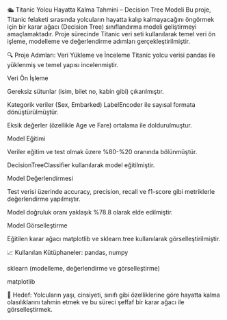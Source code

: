 🛳️ Titanic Yolcu Hayatta Kalma Tahmini – Decision Tree Modeli
Bu proje, Titanic felaketi sırasında yolcuların hayatta kalıp kalmayacağını öngörmek için bir karar ağacı (Decision Tree) sınıflandırma modeli geliştirmeyi amaçlamaktadır. Proje sürecinde Titanic veri seti kullanılarak temel veri ön işleme, modelleme ve değerlendirme adımları gerçekleştirilmiştir.

🔍 Proje Adımları:
Veri Yükleme ve İnceleme
Titanic yolcu verisi pandas ile yüklenmiş ve temel yapısı incelenmiştir.

Veri Ön İşleme

Gereksiz sütunlar (isim, bilet no, kabin gibi) çıkarılmıştır.

Kategorik veriler (Sex, Embarked) LabelEncoder ile sayısal formata dönüştürülmüştür.

Eksik değerler (özellikle Age ve Fare) ortalama ile doldurulmuştur.

Model Eğitimi

Veriler eğitim ve test olmak üzere %80-%20 oranında bölünmüştür.

DecisionTreeClassifier kullanılarak model eğitilmiştir.

Model Değerlendirmesi

Test verisi üzerinde accuracy, precision, recall ve f1-score gibi metriklerle değerlendirme yapılmıştır.

Model doğruluk oranı yaklaşık %78.8 olarak elde edilmiştir.

Model Görselleştirme

Eğitilen karar ağacı matplotlib ve sklearn.tree kullanılarak görselleştirilmiştir.

📈 Kullanılan Kütüphaneler:
pandas, numpy

sklearn (modelleme, değerlendirme ve görselleştirme)

matplotlib

🎯 Hedef:
Yolcuların yaşı, cinsiyeti, sınıfı gibi özelliklerine göre hayatta kalma olasılıklarını tahmin etmek ve bu süreci şeffaf bir karar ağacı ile görselleştirmek.

